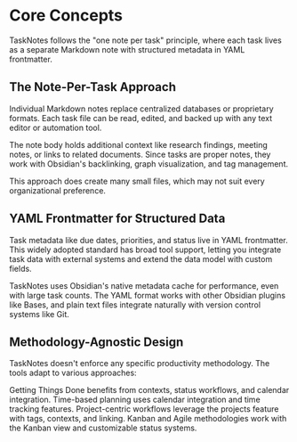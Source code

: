 # Core Concepts

TaskNotes follows the "one note per task" principle, where each task lives as a separate Markdown note with structured metadata in YAML frontmatter.

## The Note-Per-Task Approach

Individual Markdown notes replace centralized databases or proprietary formats. Each task file can be read, edited, and backed up with any text editor or automation tool.

The note body holds additional context like research findings, meeting notes, or links to related documents. Since tasks are proper notes, they work with Obsidian's backlinking, graph visualization, and tag management.

This approach does create many small files, which may not suit every organizational preference.

## YAML Frontmatter for Structured Data

Task metadata like due dates, priorities, and status live in YAML frontmatter. This widely adopted standard has broad tool support, letting you integrate task data with external systems and extend the data model with custom fields.

TaskNotes uses Obsidian's native metadata cache for performance, even with large task counts. The YAML format works with other Obsidian plugins like Bases, and plain text files integrate naturally with version control systems like Git.

## Methodology-Agnostic Design

TaskNotes doesn't enforce any specific productivity methodology. The tools adapt to various approaches:

Getting Things Done benefits from contexts, status workflows, and calendar integration. Time-based planning uses calendar integration and time tracking features. Project-centric workflows leverage the projects feature with tags, contexts, and linking. Kanban and Agile methodologies work with the Kanban view and customizable status systems.